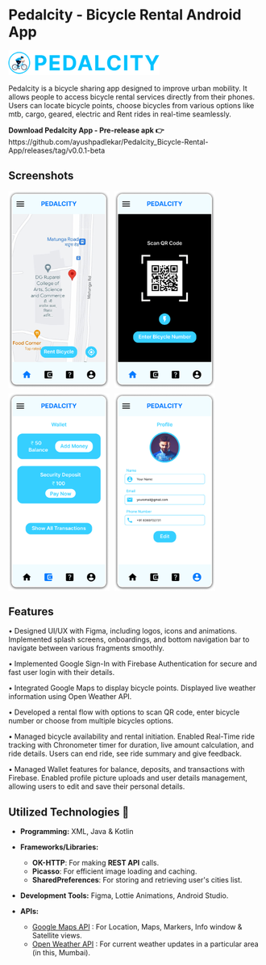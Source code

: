 # Pedalcity - Bicycle Rental Android App

<div align="left">
    <img src="Imgs/Pedalcity Logo.png" alt="Pedalcity_Logo" width="300">
</div>

Pedalcity is a bicycle sharing app designed to improve urban mobility. It allows people to access bicycle rental services directly from their phones. Users can locate bicycle points, choose bicycles from various options like mtb, cargo, geared, electric and Rent rides in real-time seamlessly.

<p><b> Download Pedalcity App - Pre-release apk 👉</b> https://github.com/ayushpadlekar/Pedalcity_Bicycle-Rental-App/releases/tag/v0.0.1-beta </p>

## Screenshots

<div style="display: flex; flex-wrap: wrap; gap: 10px;">
  <img src="Imgs/Pedalcity Home.png" width="200"/>
  
  <img src="Imgs/Pedalcity QR code.png" width="200"/>
  
  <img src="Imgs/Pedalcity Wallet.png" width="200"/>
  
  <img src="Imgs/Pedalcity Profile.png" width="200"/>
</div>

## Features

• Designed UI/UX with Figma, including logos, icons and animations. Implemented splash screens, onboardings, and bottom navigation bar to navigate between various fragments smoothly.

• Implemented Google Sign-In with Firebase Authentication for secure and fast user login with their details.

• Integrated Google Maps to display bicycle points. Displayed live weather information using Open Weather API.

• Developed a rental flow with options to scan QR code, enter bicycle number or choose from multiple bicycles options.

• Managed bicycle availability and rental initiation. Enabled Real-Time ride tracking with Chronometer timer for duration, live amount calculation, and ride details. Users can end ride, see ride summary and give feedback.

• Managed Wallet features for balance, deposits, and transactions with Firebase. Enabled profile picture uploads and user details management, allowing users to edit and save their personal details.


## Utilized Technologies 🔧
 - **Programming:** XML, Java & Kotlin

 - **Frameworks/Libraries:**
   - **OK-HTTP**: For making **REST API** calls.
   - **Picasso**: For efficient image loading and caching.
   - **SharedPreferences**: For storing and retrieving user's cities list.

 - **Development Tools:** Figma, Lottie Animations, Android Studio.

 - **APIs:**
   - [Google Maps API](https://developers.google.com/maps/documentation/android-sdk) : For Location, Maps, Markers, Info window & Satellite views.
   - [Open Weather API](https://openweathermap.org/api) : For current weather updates in a particular area (in this, Mumbai).
